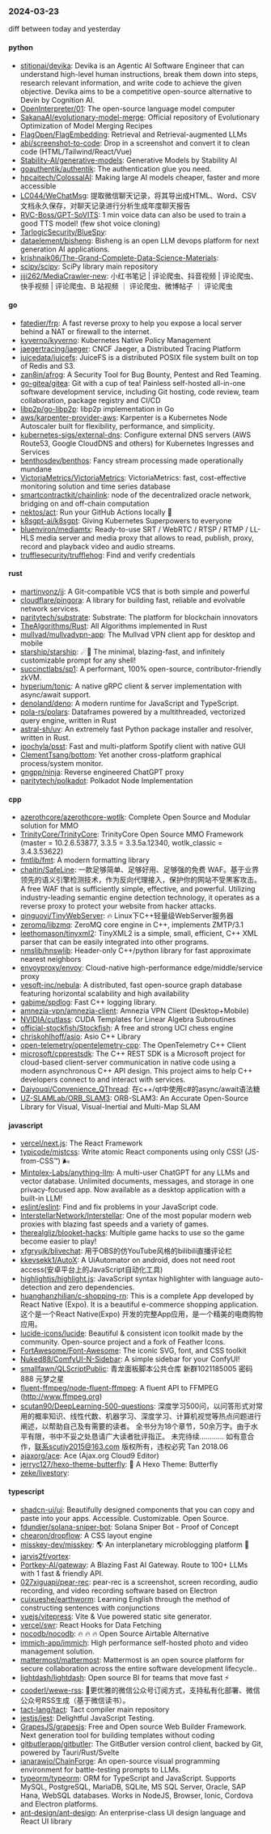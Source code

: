 ### 2024-03-23
diff between today and yesterday

#### python
* [stitionai/devika](https://github.com/stitionai/devika): Devika is an Agentic AI Software Engineer that can understand high-level human instructions, break them down into steps, research relevant information, and write code to achieve the given objective. Devika aims to be a competitive open-source alternative to Devin by Cognition AI.
* [OpenInterpreter/01](https://github.com/OpenInterpreter/01): The open-source language model computer
* [SakanaAI/evolutionary-model-merge](https://github.com/SakanaAI/evolutionary-model-merge): Official repository of Evolutionary Optimization of Model Merging Recipes
* [FlagOpen/FlagEmbedding](https://github.com/FlagOpen/FlagEmbedding): Retrieval and Retrieval-augmented LLMs
* [abi/screenshot-to-code](https://github.com/abi/screenshot-to-code): Drop in a screenshot and convert it to clean code (HTML/Tailwind/React/Vue)
* [Stability-AI/generative-models](https://github.com/Stability-AI/generative-models): Generative Models by Stability AI
* [goauthentik/authentik](https://github.com/goauthentik/authentik): The authentication glue you need.
* [hpcaitech/ColossalAI](https://github.com/hpcaitech/ColossalAI): Making large AI models cheaper, faster and more accessible
* [LC044/WeChatMsg](https://github.com/LC044/WeChatMsg): 提取微信聊天记录，将其导出成HTML、Word、CSV文档永久保存，对聊天记录进行分析生成年度聊天报告
* [RVC-Boss/GPT-SoVITS](https://github.com/RVC-Boss/GPT-SoVITS): 1 min voice data can also be used to train a good TTS model! (few shot voice cloning)
* [TarlogicSecurity/BlueSpy](https://github.com/TarlogicSecurity/BlueSpy): 
* [dataelement/bisheng](https://github.com/dataelement/bisheng): Bisheng is an open LLM devops platform for next generation AI applications.
* [krishnaik06/The-Grand-Complete-Data-Science-Materials](https://github.com/krishnaik06/The-Grand-Complete-Data-Science-Materials): 
* [scipy/scipy](https://github.com/scipy/scipy): SciPy library main repository
* [jiji262/MediaCrawler-new](https://github.com/jiji262/MediaCrawler-new): 小红书笔记 | 评论爬虫、抖音视频 | 评论爬虫、快手视频 | 评论爬虫、B 站视频 ｜ 评论爬虫、微博帖子 ｜ 评论爬虫

#### go
* [fatedier/frp](https://github.com/fatedier/frp): A fast reverse proxy to help you expose a local server behind a NAT or firewall to the internet.
* [kyverno/kyverno](https://github.com/kyverno/kyverno): Kubernetes Native Policy Management
* [jaegertracing/jaeger](https://github.com/jaegertracing/jaeger): CNCF Jaeger, a Distributed Tracing Platform
* [juicedata/juicefs](https://github.com/juicedata/juicefs): JuiceFS is a distributed POSIX file system built on top of Redis and S3.
* [zan8in/afrog](https://github.com/zan8in/afrog): A Security Tool for Bug Bounty, Pentest and Red Teaming.
* [go-gitea/gitea](https://github.com/go-gitea/gitea): Git with a cup of tea! Painless self-hosted all-in-one software development service, including Git hosting, code review, team collaboration, package registry and CI/CD
* [libp2p/go-libp2p](https://github.com/libp2p/go-libp2p): libp2p implementation in Go
* [aws/karpenter-provider-aws](https://github.com/aws/karpenter-provider-aws): Karpenter is a Kubernetes Node Autoscaler built for flexibility, performance, and simplicity.
* [kubernetes-sigs/external-dns](https://github.com/kubernetes-sigs/external-dns): Configure external DNS servers (AWS Route53, Google CloudDNS and others) for Kubernetes Ingresses and Services
* [benthosdev/benthos](https://github.com/benthosdev/benthos): Fancy stream processing made operationally mundane
* [VictoriaMetrics/VictoriaMetrics](https://github.com/VictoriaMetrics/VictoriaMetrics): VictoriaMetrics: fast, cost-effective monitoring solution and time series database
* [smartcontractkit/chainlink](https://github.com/smartcontractkit/chainlink): node of the decentralized oracle network, bridging on and off-chain computation
* [nektos/act](https://github.com/nektos/act): Run your GitHub Actions locally 🚀
* [k8sgpt-ai/k8sgpt](https://github.com/k8sgpt-ai/k8sgpt): Giving Kubernetes Superpowers to everyone
* [bluenviron/mediamtx](https://github.com/bluenviron/mediamtx): Ready-to-use SRT / WebRTC / RTSP / RTMP / LL-HLS media server and media proxy that allows to read, publish, proxy, record and playback video and audio streams.
* [trufflesecurity/trufflehog](https://github.com/trufflesecurity/trufflehog): Find and verify credentials

#### rust
* [martinvonz/jj](https://github.com/martinvonz/jj): A Git-compatible VCS that is both simple and powerful
* [cloudflare/pingora](https://github.com/cloudflare/pingora): A library for building fast, reliable and evolvable network services.
* [paritytech/substrate](https://github.com/paritytech/substrate): Substrate: The platform for blockchain innovators
* [TheAlgorithms/Rust](https://github.com/TheAlgorithms/Rust): All Algorithms implemented in Rust
* [mullvad/mullvadvpn-app](https://github.com/mullvad/mullvadvpn-app): The Mullvad VPN client app for desktop and mobile
* [starship/starship](https://github.com/starship/starship): ☄🌌️ The minimal, blazing-fast, and infinitely customizable prompt for any shell!
* [succinctlabs/sp1](https://github.com/succinctlabs/sp1): A performant, 100% open-source, contributor-friendly zkVM.
* [hyperium/tonic](https://github.com/hyperium/tonic): A native gRPC client & server implementation with async/await support.
* [denoland/deno](https://github.com/denoland/deno): A modern runtime for JavaScript and TypeScript.
* [pola-rs/polars](https://github.com/pola-rs/polars): Dataframes powered by a multithreaded, vectorized query engine, written in Rust
* [astral-sh/uv](https://github.com/astral-sh/uv): An extremely fast Python package installer and resolver, written in Rust.
* [jpochyla/psst](https://github.com/jpochyla/psst): Fast and multi-platform Spotify client with native GUI
* [ClementTsang/bottom](https://github.com/ClementTsang/bottom): Yet another cross-platform graphical process/system monitor.
* [gngpp/ninja](https://github.com/gngpp/ninja): Reverse engineered ChatGPT proxy
* [paritytech/polkadot](https://github.com/paritytech/polkadot): Polkadot Node Implementation

#### cpp
* [azerothcore/azerothcore-wotlk](https://github.com/azerothcore/azerothcore-wotlk): Complete Open Source and Modular solution for MMO
* [TrinityCore/TrinityCore](https://github.com/TrinityCore/TrinityCore): TrinityCore Open Source MMO Framework (master = 10.2.6.53877, 3.3.5 = 3.3.5a.12340, wotlk_classic = 3.4.3.53622)
* [fmtlib/fmt](https://github.com/fmtlib/fmt): A modern formatting library
* [chaitin/SafeLine](https://github.com/chaitin/SafeLine): 一款足够简单、足够好用、足够强的免费 WAF。基于业界领先的语义引擎检测技术，作为反向代理接入，保护你的网站不受黑客攻击。 A free WAF that is sufficiently simple, effective, and powerful. Utilizing industry-leading semantic engine detection technology, it operates as a reverse proxy to protect your website from hacker attacks.
* [qinguoyi/TinyWebServer](https://github.com/qinguoyi/TinyWebServer): 🔥 Linux下C++轻量级WebServer服务器
* [zeromq/libzmq](https://github.com/zeromq/libzmq): ZeroMQ core engine in C++, implements ZMTP/3.1
* [leethomason/tinyxml2](https://github.com/leethomason/tinyxml2): TinyXML2 is a simple, small, efficient, C++ XML parser that can be easily integrated into other programs.
* [nmslib/hnswlib](https://github.com/nmslib/hnswlib): Header-only C++/python library for fast approximate nearest neighbors
* [envoyproxy/envoy](https://github.com/envoyproxy/envoy): Cloud-native high-performance edge/middle/service proxy
* [vesoft-inc/nebula](https://github.com/vesoft-inc/nebula): A distributed, fast open-source graph database featuring horizontal scalability and high availability
* [gabime/spdlog](https://github.com/gabime/spdlog): Fast C++ logging library.
* [amnezia-vpn/amnezia-client](https://github.com/amnezia-vpn/amnezia-client): Amnezia VPN Client (Desktop+Mobile)
* [NVIDIA/cutlass](https://github.com/NVIDIA/cutlass): CUDA Templates for Linear Algebra Subroutines
* [official-stockfish/Stockfish](https://github.com/official-stockfish/Stockfish): A free and strong UCI chess engine
* [chriskohlhoff/asio](https://github.com/chriskohlhoff/asio): Asio C++ Library
* [open-telemetry/opentelemetry-cpp](https://github.com/open-telemetry/opentelemetry-cpp): The OpenTelemetry C++ Client
* [microsoft/cpprestsdk](https://github.com/microsoft/cpprestsdk): The C++ REST SDK is a Microsoft project for cloud-based client-server communication in native code using a modern asynchronous C++ API design. This project aims to help C++ developers connect to and interact with services.
* [Daiyouqi/Convenience_QThread](https://github.com/Daiyouqi/Convenience_QThread): 在c++/qt中使用c#的async/await语法糖
* [UZ-SLAMLab/ORB_SLAM3](https://github.com/UZ-SLAMLab/ORB_SLAM3): ORB-SLAM3: An Accurate Open-Source Library for Visual, Visual-Inertial and Multi-Map SLAM

#### javascript
* [vercel/next.js](https://github.com/vercel/next.js): The React Framework
* [typicode/mistcss](https://github.com/typicode/mistcss): Write atomic React components using only CSS! (JS-from-CSS™) 🌬️
* [Mintplex-Labs/anything-llm](https://github.com/Mintplex-Labs/anything-llm): A multi-user ChatGPT for any LLMs and vector database. Unlimited documents, messages, and storage in one privacy-focused app. Now available as a desktop application with a built-in LLM!
* [eslint/eslint](https://github.com/eslint/eslint): Find and fix problems in your JavaScript code.
* [InterstellarNetwork/Interstellar](https://github.com/InterstellarNetwork/Interstellar): One of the most popular modern web proxies with blazing fast speeds and a variety of games.
* [therealgliz/blooket-hacks](https://github.com/therealgliz/blooket-hacks): Multiple game hacks to use so the game become easier to play!
* [xfgryujk/blivechat](https://github.com/xfgryujk/blivechat): 用于OBS的仿YouTube风格的bilibili直播评论栏
* [kkevsekk1/AutoX](https://github.com/kkevsekk1/AutoX): A UiAutomator on android, does not need root access(安卓平台上的JavaScript自动化工具)
* [highlightjs/highlight.js](https://github.com/highlightjs/highlight.js): JavaScript syntax highlighter with language auto-detection and zero dependencies.
* [huanghanzhilian/c-shopping-rn](https://github.com/huanghanzhilian/c-shopping-rn): This is a complete App developed by React Native (Expo). It is a beautiful e-commerce shopping application. 这个是一个React Native(Expo) 开发的完整App应用，是一个精美的电商购物应用。
* [lucide-icons/lucide](https://github.com/lucide-icons/lucide): Beautiful & consistent icon toolkit made by the community. Open-source project and a fork of Feather Icons.
* [FortAwesome/Font-Awesome](https://github.com/FortAwesome/Font-Awesome): The iconic SVG, font, and CSS toolkit
* [Nuked88/ComfyUI-N-Sidebar](https://github.com/Nuked88/ComfyUI-N-Sidebar): A simple sidebar for your ConfyUI!
* [smallfawn/QLScriptPublic](https://github.com/smallfawn/QLScriptPublic): 青龙面板脚本公共仓库 新群1021185005 密码888 元梦之星
* [fluent-ffmpeg/node-fluent-ffmpeg](https://github.com/fluent-ffmpeg/node-fluent-ffmpeg): A fluent API to FFMPEG (http://www.ffmpeg.org)
* [scutan90/DeepLearning-500-questions](https://github.com/scutan90/DeepLearning-500-questions): 深度学习500问，以问答形式对常用的概率知识、线性代数、机器学习、深度学习、计算机视觉等热点问题进行阐述，以帮助自己及有需要的读者。 全书分为18个章节，50余万字。由于水平有限，书中不妥之处恳请广大读者批评指正。 未完待续............ 如有意合作，联系scutjy2015@163.com 版权所有，违权必究 Tan 2018.06
* [ajaxorg/ace](https://github.com/ajaxorg/ace): Ace (Ajax.org Cloud9 Editor)
* [jerryc127/hexo-theme-butterfly](https://github.com/jerryc127/hexo-theme-butterfly): 🦋 A Hexo Theme: Butterfly
* [zeke/livestory](https://github.com/zeke/livestory): 

#### typescript
* [shadcn-ui/ui](https://github.com/shadcn-ui/ui): Beautifully designed components that you can copy and paste into your apps. Accessible. Customizable. Open Source.
* [fdundjer/solana-sniper-bot](https://github.com/fdundjer/solana-sniper-bot): Solana Sniper Bot - Proof of Concept
* [chearon/dropflow](https://github.com/chearon/dropflow): A CSS layout engine
* [misskey-dev/misskey](https://github.com/misskey-dev/misskey): 🌎 An interplanetary microblogging platform 🚀
* [jarvis2f/vortex](https://github.com/jarvis2f/vortex): 
* [Portkey-AI/gateway](https://github.com/Portkey-AI/gateway): A Blazing Fast AI Gateway. Route to 100+ LLMs with 1 fast & friendly API.
* [027xiguapi/pear-rec](https://github.com/027xiguapi/pear-rec): pear-rec is a screenshot, screen recording, audio recording, and video recording software based on Electron
* [cuixueshe/earthworm](https://github.com/cuixueshe/earthworm): Learning English through the method of constructing sentences with conjunctions
* [vuejs/vitepress](https://github.com/vuejs/vitepress): Vite & Vue powered static site generator.
* [vercel/swr](https://github.com/vercel/swr): React Hooks for Data Fetching
* [nocodb/nocodb](https://github.com/nocodb/nocodb): 🔥 🔥 🔥 Open Source Airtable Alternative
* [immich-app/immich](https://github.com/immich-app/immich): High performance self-hosted photo and video management solution.
* [mattermost/mattermost](https://github.com/mattermost/mattermost): Mattermost is an open source platform for secure collaboration across the entire software development lifecycle..
* [lightdash/lightdash](https://github.com/lightdash/lightdash): Open source BI for teams that move fast ⚡️
* [cooderl/wewe-rss](https://github.com/cooderl/wewe-rss): 🤗更优雅的微信公众号订阅方式，支持私有化部署、微信公众号RSS生成（基于微信读书）。
* [tact-lang/tact](https://github.com/tact-lang/tact): Tact compiler main repository
* [jestjs/jest](https://github.com/jestjs/jest): Delightful JavaScript Testing.
* [GrapesJS/grapesjs](https://github.com/GrapesJS/grapesjs): Free and Open source Web Builder Framework. Next generation tool for building templates without coding
* [gitbutlerapp/gitbutler](https://github.com/gitbutlerapp/gitbutler): The GitButler version control client, backed by Git, powered by Tauri/Rust/Svelte
* [ianarawjo/ChainForge](https://github.com/ianarawjo/ChainForge): An open-source visual programming environment for battle-testing prompts to LLMs.
* [typeorm/typeorm](https://github.com/typeorm/typeorm): ORM for TypeScript and JavaScript. Supports MySQL, PostgreSQL, MariaDB, SQLite, MS SQL Server, Oracle, SAP Hana, WebSQL databases. Works in NodeJS, Browser, Ionic, Cordova and Electron platforms.
* [ant-design/ant-design](https://github.com/ant-design/ant-design): An enterprise-class UI design language and React UI library
